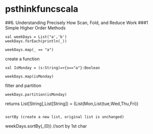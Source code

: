 # psthinkfuncscala
##6. Understanding Precisely How Scan, Fold, and Reduce Work
###1 Simple Higher Order Methods
```
val weekDays = List("a','b')
weekDays.forEach(println(_))
```

```
weekDays.map(_ == "a")
```

create a function
```
val IsMonday = (s:String)=>{s=="a"}:Boolean

weekDays.map(isMonday)
```

filter and partition
```
weekDays.partition(isMonday)
```
returns List[String],List[String]) = (List(Mon,List(tue,Wed,Thu,Fri))
```

sortBy (create a new list, original list is unchanged)
```
weekDays.sortBy(_(0))   //sort by 1st char
```
